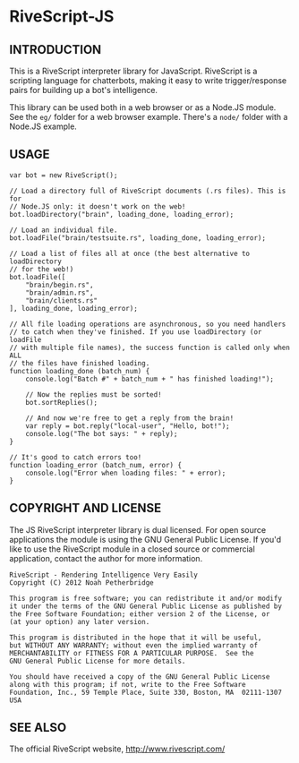 RiveScript-JS
=============

INTRODUCTION
------------

This is a RiveScript interpreter library for JavaScript.
RiveScript is a scripting language for chatterbots, making it
easy to write trigger/response pairs for building up a bot's
intelligence.

This library can be used both in a web browser or as a Node.JS
module. See the `eg/` folder for a web browser example. There's
a `node/` folder with a Node.JS example.

USAGE
-----

	var bot = new RiveScript();

	// Load a directory full of RiveScript documents (.rs files). This is for
	// Node.JS only: it doesn't work on the web!
	bot.loadDirectory("brain", loading_done, loading_error);

	// Load an individual file.
	bot.loadFile("brain/testsuite.rs", loading_done, loading_error);

	// Load a list of files all at once (the best alternative to loadDirectory
	// for the web!)
	bot.loadFile([
		"brain/begin.rs",
		"brain/admin.rs",
		"brain/clients.rs"
	], loading_done, loading_error);

	// All file loading operations are asynchronous, so you need handlers
	// to catch when they've finished. If you use loadDirectory (or loadFile
	// with multiple file names), the success function is called only when ALL
	// the files have finished loading.
	function loading_done (batch_num) {
		console.log("Batch #" + batch_num + " has finished loading!");

		// Now the replies must be sorted!
		bot.sortReplies();

		// And now we're free to get a reply from the brain!
		var reply = bot.reply("local-user", "Hello, bot!");
		console.log("The bot says: " + reply);
	}

	// It's good to catch errors too!
	function loading_error (batch_num, error) {
		console.log("Error when loading files: " + error);
	}

COPYRIGHT AND LICENSE
---------------------

The JS RiveScript interpreter library is dual licensed. For open
source applications the module is using the GNU General Public License. If
you'd like to use the RiveScript module in a closed source or commercial
application, contact the author for more information.

	RiveScript - Rendering Intelligence Very Easily
	Copyright (C) 2012 Noah Petherbridge

	This program is free software; you can redistribute it and/or modify
	it under the terms of the GNU General Public License as published by
	the Free Software Foundation; either version 2 of the License, or
	(at your option) any later version.

	This program is distributed in the hope that it will be useful,
	but WITHOUT ANY WARRANTY; without even the implied warranty of
	MERCHANTABILITY or FITNESS FOR A PARTICULAR PURPOSE.  See the
	GNU General Public License for more details.

	You should have received a copy of the GNU General Public License
	along with this program; if not, write to the Free Software
	Foundation, Inc., 59 Temple Place, Suite 330, Boston, MA  02111-1307  USA

SEE ALSO
--------

The official RiveScript website, http://www.rivescript.com/
